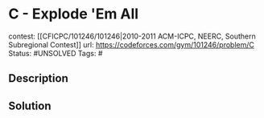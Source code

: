 # C - Explode 'Em All

contest: [[CFICPC/101246/101246|2010-2011 ACM-ICPC, NEERC, Southern Subregional Contest]]
url: https://codeforces.com/gym/101246/problem/C
Status: #UNSOLVED
Tags: #

## Description

## Solution

